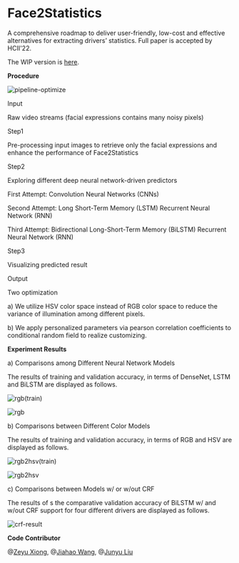 # Face2Statistics
A comprehensive roadmap to deliver user-friendly, low-cost and effective alternatives for extracting drivers’  statistics. Full paper is accepted by HCII'22.

The WIP version is [here](https://github.com/unnc-ucc/Face2Multimodal).

**Procedure**

![pipeline-optimize](./fig/pipeline-optimize.png)

Input

Raw video streams (facial expressions contains many noisy pixels)

Step1

Pre-processing input images to retrieve only the facial expressions and enhance the performance of Face2Statistics

Step2

Exploring different deep neural network-driven predictors

  First Attempt: Convolution Neural Networks (CNNs) 

  Second Attempt: Long Short-Term Memory (LSTM) Recurrent Neural Network (RNN) 

  Third Attempt: Bidirectional Long-Short-Term Memory (BiLSTM) Recurrent Neural Network (RNN)

Step3

Visualizing predicted result

Output

Two optimization

a) We utilize HSV color space instead of RGB color space to reduce the variance of illumination among different pixels.

b) We apply personalized parameters via pearson correlation coefficients to conditional random field to realize customizing.



**Experiment Results**

a) Comparisons among Different Neural Network Models

 The results of training and validation accuracy, in terms of DenseNet, LSTM and BiLSTM are displayed as follows.

![rgb(train)](./fig/rgb(train).png)

![rgb](./fig/rgb.png)

b) Comparisons between Different Color Models

The results of training and validation accuracy, in terms of RGB and HSV are displayed as follows.

![rgb2hsv(train)](./fig/rgb2hsv(train).png)

![rgb2hsv](./fig/rgb2hsv.png)

c) Comparisons between Models w/ or w/out CRF

The results of s the comparative validation accuracy of BiLSTM w/ and w/out CRF support for four different drivers are displayed as follows.

![crf-result](./fig/crf-result.png)



**Code Contributor**

@[Zeyu Xiong](https://github.com/BILLXZY1215), @[Jiahao Wang](https://github.com/wjhUNUK), @[Junyu Liu](https://github.com/Junyu-Liu-Nate)
